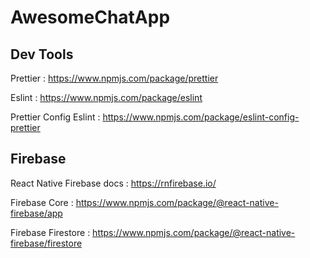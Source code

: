 # AwesomeChatApp

## Dev Tools

Prettier : https://www.npmjs.com/package/prettier

Eslint : https://www.npmjs.com/package/eslint

Prettier Config Eslint : https://www.npmjs.com/package/eslint-config-prettier


## Firebase

React Native Firebase docs : https://rnfirebase.io/

Firebase Core : https://www.npmjs.com/package/@react-native-firebase/app

Firebase Firestore : https://www.npmjs.com/package/@react-native-firebase/firestore
